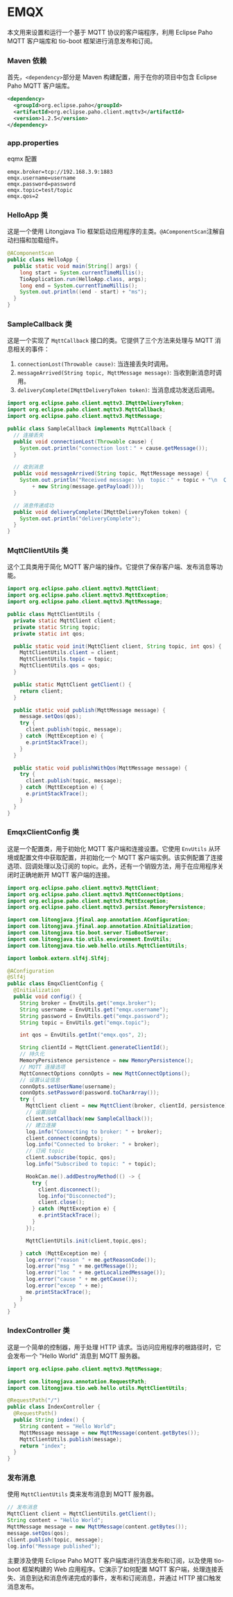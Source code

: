 # EMQX

本文用来设置和运行一个基于 MQTT 协议的客户端程序，利用 Eclipse Paho MQTT 客户端库和 tio-boot 框架进行消息发布和订阅。

### Maven 依赖

首先，`<dependency>`部分是 Maven 构建配置，用于在你的项目中包含 Eclipse Paho MQTT 客户端库。

```xml
<dependency>
  <groupId>org.eclipse.paho</groupId>
  <artifactId>org.eclipse.paho.client.mqttv3</artifactId>
  <version>1.2.5</version>
</dependency>
```

### app.properties

eqmx 配置

```
emqx.broker=tcp://192.168.3.9:1883
emqx.username=username
emqx.password=password
emqx.topic=test/topic
emqx.qos=2
```

### HelloApp 类

这是一个使用 Litongjava Tio 框架启动应用程序的主类。`@AComponentScan`注解自动扫描和加载组件。

```java
@AComponentScan
public class HelloApp {
  public static void main(String[] args) {
    long start = System.currentTimeMillis();
    TioApplication.run(HelloApp.class, args);
    long end = System.currentTimeMillis();
    System.out.println((end - start) + "ms");
  }
}
```

### SampleCallback 类

这是一个实现了 `MqttCallback` 接口的类。它提供了三个方法来处理与 MQTT 消息相关的事件：

1. `connectionLost(Throwable cause)`: 当连接丢失时调用。
2. `messageArrived(String topic, MqttMessage message)`: 当收到新消息时调用。
3. `deliveryComplete(IMqttDeliveryToken token)`: 当消息成功发送后调用。

```java
import org.eclipse.paho.client.mqttv3.IMqttDeliveryToken;
import org.eclipse.paho.client.mqttv3.MqttCallback;
import org.eclipse.paho.client.mqttv3.MqttMessage;

public class SampleCallback implements MqttCallback {
  // 连接丢失
  public void connectionLost(Throwable cause) {
    System.out.println("connection lost：" + cause.getMessage());
  }

  // 收到消息
  public void messageArrived(String topic, MqttMessage message) {
    System.out.println("Received message: \n  topic：" + topic + "\n  Qos：" + message.getQos() + "\n  payload："
        + new String(message.getPayload()));
  }

  // 消息传递成功
  public void deliveryComplete(IMqttDeliveryToken token) {
    System.out.println("deliveryComplete");
  }
}
```

### MqttClientUtils 类

这个工具类用于简化 MQTT 客户端的操作。它提供了保存客户端、发布消息等功能。

```java
import org.eclipse.paho.client.mqttv3.MqttClient;
import org.eclipse.paho.client.mqttv3.MqttException;
import org.eclipse.paho.client.mqttv3.MqttMessage;

public class MqttClientUtils {
  private static MqttClient client;
  private static String topic;
  private static int qos;

  public static void init(MqttClient client, String topic, int qos) {
    MqttClientUtils.client = client;
    MqttClientUtils.topic = topic;
    MqttClientUtils.qos = qos;
  }

  public static MqttClient getClient() {
    return client;
  }

  public static void publish(MqttMessage message) {
    message.setQos(qos);
    try {
      client.publish(topic, message);
    } catch (MqttException e) {
      e.printStackTrace();
    }
  }

  public static void publishWithQos(MqttMessage message) {
    try {
      client.publish(topic, message);
    } catch (MqttException e) {
      e.printStackTrace();
    }
  }
}
```

### EmqxClientConfig 类

这是一个配置类，用于初始化 MQTT 客户端和连接设置。它使用 `EnvUtils` 从环境或配置文件中获取配置，并初始化一个 MQTT 客户端实例。该实例配置了连接选项、回调处理以及订阅的 topic。此外，还有一个销毁方法，用于在应用程序关闭时正确地断开 MQTT 客户端的连接。

```java
import org.eclipse.paho.client.mqttv3.MqttClient;
import org.eclipse.paho.client.mqttv3.MqttConnectOptions;
import org.eclipse.paho.client.mqttv3.MqttException;
import org.eclipse.paho.client.mqttv3.persist.MemoryPersistence;

import com.litongjava.jfinal.aop.annotation.AConfiguration;
import com.litongjava.jfinal.aop.annotation.AInitialization;
import com.litongjava.tio.boot.server.TioBootServer;
import com.litongjava.tio.utils.environment.EnvUtils;
import com.litongjava.tio.web.hello.utils.MqttClientUtils;

import lombok.extern.slf4j.Slf4j;

@AConfiguration
@Slf4j
public class EmqxClientConfig {
  @Initialization
  public void config() {
    String broker = EnvUtils.get("emqx.broker");
    String username = EnvUtils.get("emqx.username");
    String password = EnvUtils.get("emqx.password");
    String topic = EnvUtils.get("emqx.topic");

    int qos = EnvUtils.getInt("emqx.qos", 2);

    String clientId = MqttClient.generateClientId();
    // 持久化
    MemoryPersistence persistence = new MemoryPersistence();
    // MQTT 连接选项
    MqttConnectOptions connOpts = new MqttConnectOptions();
    // 设置认证信息
    connOpts.setUserName(username);
    connOpts.setPassword(password.toCharArray());
    try {
      MqttClient client = new MqttClient(broker, clientId, persistence);
      // 设置回调
      client.setCallback(new SampleCallback());
      // 建立连接
      log.info("Connecting to broker: " + broker);
      client.connect(connOpts);
      log.info("Connected to broker: " + broker);
      // 订阅 topic
      client.subscribe(topic, qos);
      log.info("Subscribed to topic: " + topic);

      HookCan.me().addDestroyMethod(() -> {
        try {
          client.disconnect();
          log.info("Disconnected");
          client.close();
        } catch (MqttException e) {
          e.printStackTrace();
        }
      });

      MqttClientUtils.init(client,topic,qos);

    } catch (MqttException me) {
      log.error("reason " + me.getReasonCode());
      log.error("msg " + me.getMessage());
      log.error("loc " + me.getLocalizedMessage());
      log.error("cause " + me.getCause());
      log.error("excep " + me);
      me.printStackTrace();
    }
  }
}
```

### IndexController 类

这是一个简单的控制器，用于处理 HTTP 请求。当访问应用程序的根路径时，它会发布一个 "Hello World" 消息到 MQTT 服务器。

```java
import org.eclipse.paho.client.mqttv3.MqttMessage;

import com.litongjava.annotation.RequestPath;
import com.litongjava.tio.web.hello.utils.MqttClientUtils;

@RequestPath("/")
public class IndexController {
  @RequestPath()
  public String index() {
    String content = "Hello World";
    MqttMessage message = new MqttMessage(content.getBytes());
    MqttClientUtils.publish(message);
    return "index";
  }
}
```

### 发布消息

使用 `MqttClientUtils` 类来发布消息到 MQTT 服务器。

```java
// 发布消息
MqttClient client = MqttClientUtils.getClient();
String content = "Hello World";
MqttMessage message = new MqttMessage(content.getBytes());
message.setQos(qos);
client.publish(topic, message);
log.info("Message published");
```

主要涉及使用 Eclipse Paho MQTT 客户端库进行消息发布和订阅，以及使用 tio-boot 框架构建的 Web 应用程序。它演示了如何配置 MQTT 客户端，处理连接丢失、消息到达和消息传递完成的事件，发布和订阅消息，并通过 HTTP 接口触发消息发布。
